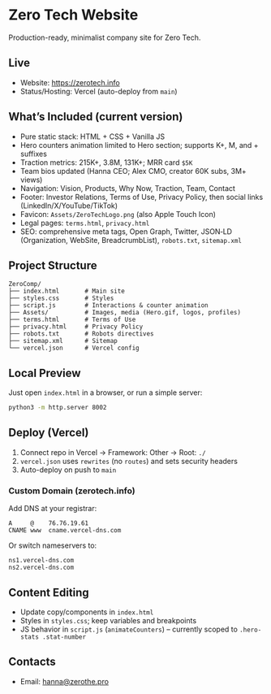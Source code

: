 # Zero Tech Website

Production-ready, minimalist company site for Zero Tech.

## Live

- Website: https://zerotech.info
- Status/Hosting: Vercel (auto-deploy from `main`)

## What’s Included (current version)

- Pure static stack: HTML + CSS + Vanilla JS
- Hero counters animation limited to Hero section; supports K+, M, and + suffixes
- Traction metrics: 215K+, 3.8M, 131K+; MRR card `$5K`
- Team bios updated (Hanna CEO; Alex CMO, creator 60K subs, 3M+ views)
- Navigation: Vision, Products, Why Now, Traction, Team, Contact
- Footer: Investor Relations, Terms of Use, Privacy Policy, then social links (LinkedIn/X/YouTube/TikTok)
- Favicon: `Assets/ZeroTechLogo.png` (also Apple Touch Icon)
- Legal pages: `terms.html`, `privacy.html`
- SEO: comprehensive meta tags, Open Graph, Twitter, JSON‑LD (Organization, WebSite, BreadcrumbList), `robots.txt`, `sitemap.xml`

## Project Structure

```
ZeroComp/
├── index.html       # Main site
├── styles.css       # Styles
├── script.js        # Interactions & counter animation
├── Assets/          # Images, media (Hero.gif, logos, profiles)
├── terms.html       # Terms of Use
├── privacy.html     # Privacy Policy
├── robots.txt       # Robots directives
├── sitemap.xml      # Sitemap
└── vercel.json      # Vercel config
```

## Local Preview

Just open `index.html` in a browser, or run a simple server:

```bash
python3 -m http.server 8002
```

## Deploy (Vercel)

1. Connect repo in Vercel → Framework: Other → Root: `./`
2. `vercel.json` uses `rewrites` (no `routes`) and sets security headers
3. Auto-deploy on push to `main`

### Custom Domain (zerotech.info)

Add DNS at your registrar:

```
A     @    76.76.19.61
CNAME www  cname.vercel-dns.com
```

Or switch nameservers to:

```
ns1.vercel-dns.com
ns2.vercel-dns.com
```

## Content Editing

- Update copy/components in `index.html`
- Styles in `styles.css`; keep variables and breakpoints
- JS behavior in `script.js` (`animateCounters`) – currently scoped to `.hero-stats .stat-number`

## Contacts

- Email: hanna@zerothe.pro
``` 